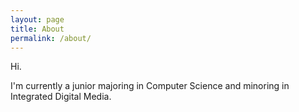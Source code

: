 ```yaml
---
layout: page
title: About
permalink: /about/
---
```


Hi.

I'm currently a junior majoring in Computer Science and minoring in Integrated Digital Media.
